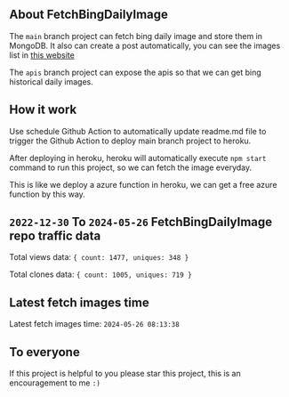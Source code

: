 ## About FetchBingDailyImage

The `main` branch project can fetch bing daily image and store them in MongoDB.
It also can create a post automatically, you can see the images list in [this website](https://oursalbum.netlify.app)

The `apis` branch project can expose the apis so that we can get bing historical daily images.

## How it work

Use schedule Github Action to automatically update readme.md file to trigger the Github Action to deploy main branch project to heroku.

After deploying in heroku, heroku will automatically execute `npm start` command to run this project, so we can fetch the image everyday.

This is like we deploy a azure function in heroku, we can get a free azure function by this way.

## `2022-12-30` To `2024-05-26` FetchBingDailyImage repo traffic data

Total views data: `{ count: 1477, uniques: 348 }`

Total clones data: `{ count: 1005, uniques: 719 }`

## Latest fetch images time

Latest fetch images time: `2024-05-26 08:13:38`

## To everyone

If this project is helpful to you please star this project, this is an encouragement to me `:)`



